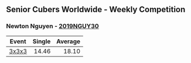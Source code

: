 ## Senior Cubers Worldwide - Weekly Competition
### Newton Nguyen - [2019NGUY30](https://www.worldcubeassociation.org/persons/2019NGUY30)

| Event | Single | Average |
| -- | --: | --: |
| [3x3x3](newton_nguyen/333.md) | 14.46 | 18.10 |  |

<!-- Global site tag (gtag.js) - Google Analytics -->
<script async src="https://www.googletagmanager.com/gtag/js?id=UA-86348435-3"></script>
<script>window.dataLayer = window.dataLayer || []; function gtag() {dataLayer.push(arguments);} gtag('js', new Date()); gtag('config', 'UA-86348435-3');</script>
